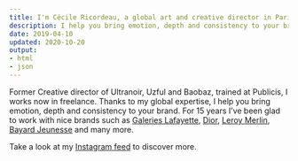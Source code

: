 ```yaml
---
title: I'm Cécile Ricordeau, a global art and creative director in Paris.
description: I help you bring emotion, depth and consistency to your brand.
date: 2019-04-10
updated: 2020-10-20
output:
- html
- json
---
```

Former Creative director of Ultranoir, Uzful and Baobaz, trained at Publicis, I works now in freelance. Thanks to my global expertise, I help you bring emotion, depth and consistency to your brand.
For 15 years I’ve been glad to work with nice brands such as [Galeries Lafayette](https://www.behance.net/gallery/74355515/galeries-lafayette), [Dior](https://www.behance.net/gallery/73040331/dior-backstage), [Leroy Merlin](https://www.behance.net/gallery/74693899/du-cot-de-chez-vous), [Bayard Jeunesse](https://www.behance.net/gallery/73864429/bayard-jeunesse) and many more.

Take a look at my [Instagram feed](https://www.instagram.com/cecile.ricordeau/) to discover more.

